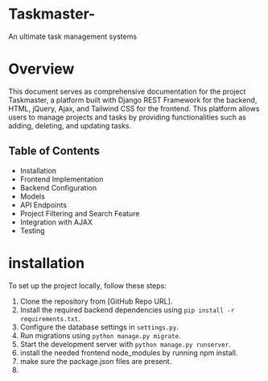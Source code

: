 # Taskmaster-
An ultimate task management systems  

# Overview  
This document serves as comprehensive documentation for the project Taskmaster, a platform built with Django REST Framework for the backend, HTML, jQuery, Ajax, and Tailwind CSS for the frontend. This platform allows users to manage projects and tasks by providing functionalities such as adding, deleting, and updating tasks.  


## Table of Contents  

- Installation  
- Frontend Implementation
- Backend Configuration
- Models
- API Endpoints
- Project Filtering and Search Feature
- Integration with AJAX
- Testing
# installation  
To set up the project locally, follow these steps:  

1. Clone the repository from [GitHub Repo URL].
2. Install the required backend dependencies using `pip install -r requirements.txt`.
3. Configure the database settings in `settings.py`.
4. Run migrations using `python manage.py migrate`.
5. Start the development server with `python manage.py runserver`.
6. install the needed frontend node_modules by running npm install.
7. make sure the package.json files are present.
8. 
  
  

